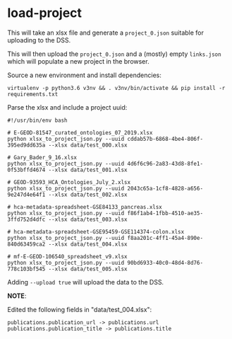 # load-project

This will take an xlsx file and generate a `project_0.json` suitable for uploading to the DSS.

This will then upload the `project_0.json` and a (mostly) empty `links.json` which will populate a new project in 
the browser.

Source a new environment and install dependencies:

    virtualenv -p python3.6 v3nv && . v3nv/bin/activate && pip install -r requirements.txt

Parse the xlsx and include a project uuid:

    #!/usr/bin/env bash
    
    # E-GEOD-81547_curated_ontologies_07_2019.xlsx
    python xlsx_to_project_json.py --uuid cddab57b-6868-4be4-806f-395ed9dd635a --xlsx data/test_000.xlsx
    
    # Gary_Bader_9_16.xlsx
    python xlsx_to_project_json.py --uuid 4d6f6c96-2a83-43d8-8fe1-0f53bffd4674 --xlsx data/test_001.xlsx
    
    # GEOD-93593_HCA_Ontologies_July_2.xlsx
    python xlsx_to_project_json.py --uuid 2043c65a-1cf8-4828-a656-9e247d4e64f1 --xlsx data/test_002.xlsx
    
    # hca-metadata-spreadsheet-GSE84133_pancreas.xlsx
    python xlsx_to_project_json.py --uuid f86f1ab4-1fbb-4510-ae35-3ffd752d4dfc --xlsx data/test_003.xlsx
    
    # hca-metadata-spreadsheet-GSE95459-GSE114374-colon.xlsx
    python xlsx_to_project_json.py --uuid f8aa201c-4ff1-45a4-890e-840d63459ca2 --xlsx data/test_004.xlsx
    
    # mf-E-GEOD-106540_spreadsheet_v9.xlsx
    python xlsx_to_project_json.py --uuid 90bd6933-40c0-48d4-8d76-778c103bf545 --xlsx data/test_005.xlsx

Adding `--upload true` will upload the data to the DSS.

**NOTE**:

Edited the following fields in "data/test_004.xlsx":

    publications.publication_url -> publications.url
    publications.publication_title -> publications.title

